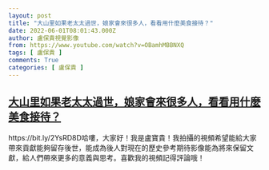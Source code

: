 ```yaml
---
layout: post
title: "大山里如果老太太過世，娘家會來很多人，看看用什麼美食接待？"
date: 2022-06-01T08:01:43.000Z
author: 盧保貴視覺影像
from: https://www.youtube.com/watch?v=OBamhMBBNXQ
tags: [ 盧保貴 ]
comments: True
categories: [ 盧保貴 ]
---
```

<!--1654070503000-->
[大山里如果老太太過世，娘家會來很多人，看看用什麼美食接待？](https://www.youtube.com/watch?v=OBamhMBBNXQ)
------

<div>
https://bit.ly/2YsRD8D哈嘍，大家好！我是盧寶貴！我拍攝的視頻希望能給大家帶來貢獻能夠留存後世，能成為後人對現在的歷史參考期待影像能為將來保留文獻，給人們帶來更多的意義與思考。喜歡我的視頻記得評論哦！
</div>
